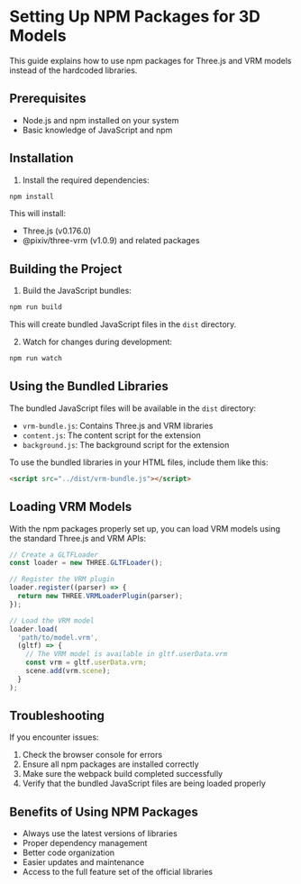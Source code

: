 # Setting Up NPM Packages for 3D Models

This guide explains how to use npm packages for Three.js and VRM models instead of the hardcoded libraries.

## Prerequisites

- Node.js and npm installed on your system
- Basic knowledge of JavaScript and npm

## Installation

1. Install the required dependencies:

```bash
npm install
```

This will install:
- Three.js (v0.176.0)
- @pixiv/three-vrm (v1.0.9) and related packages

## Building the Project

1. Build the JavaScript bundles:

```bash
npm run build
```

This will create bundled JavaScript files in the `dist` directory.

2. Watch for changes during development:

```bash
npm run watch
```

## Using the Bundled Libraries

The bundled JavaScript files will be available in the `dist` directory:

- `vrm-bundle.js`: Contains Three.js and VRM libraries
- `content.js`: The content script for the extension
- `background.js`: The background script for the extension

To use the bundled libraries in your HTML files, include them like this:

```html
<script src="../dist/vrm-bundle.js"></script>
```

## Loading VRM Models

With the npm packages properly set up, you can load VRM models using the standard Three.js and VRM APIs:

```javascript
// Create a GLTFLoader
const loader = new THREE.GLTFLoader();

// Register the VRM plugin
loader.register((parser) => {
  return new THREE.VRMLoaderPlugin(parser);
});

// Load the VRM model
loader.load(
  'path/to/model.vrm',
  (gltf) => {
    // The VRM model is available in gltf.userData.vrm
    const vrm = gltf.userData.vrm;
    scene.add(vrm.scene);
  }
);
```

## Troubleshooting

If you encounter issues:

1. Check the browser console for errors
2. Ensure all npm packages are installed correctly
3. Make sure the webpack build completed successfully
4. Verify that the bundled JavaScript files are being loaded properly

## Benefits of Using NPM Packages

- Always use the latest versions of libraries
- Proper dependency management
- Better code organization
- Easier updates and maintenance
- Access to the full feature set of the official libraries 
